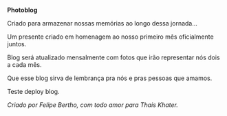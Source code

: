 <b> Photoblog </b>

Criado para armazenar nossas memórias ao longo dessa jornada...

Um presente criado em homenagem ao nosso primeiro mês oficialmente juntos.

Blog será atualizado mensalmente com fotos que irão representar nós dois a cada mês.

Que esse blog sirva de lembrança pra nós e pras pessoas que amamos.

Teste deploy blog.

<i>Criado por Felipe Bertho, com todo amor para Thais Khater.</i>
